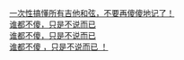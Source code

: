   
[一次性搞懂所有吉他和弦，不要再傻傻地记了！](http://www.dianyue.me/archives/086/n0rpvdad4tz5nfv6/)  
[谁都不傻，只是不说而已](http://www.dianyue.me/archives/086/qyxcezuc4qcpuuj7/)  
[谁都不傻，只是不说而已](http://www.dianyue.me/archives/380/afcqst71lrgcnkyy/)  
[谁都不傻 ，只是不说而已 ！](http://www.dianyue.me/archives/011/uwq2df953riykgil/)
